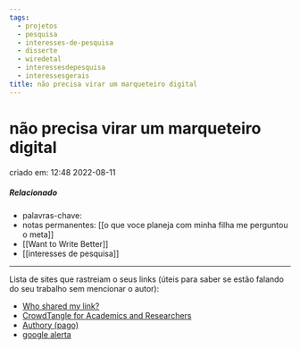 ```yaml
---
tags:
  - projetos
  - pesquisa
  - interesses-de-pesquisa
  - disserte
  - wiredetal
  - interessesdepesquisa
  - interessesgerais
title: não precisa virar um marqueteiro digital
---
```

# não precisa virar um marqueteiro digital
criado em: 12:48 2022-08-11

##### Relacionado
- palavras-chave: 
- notas permanentes: [[o que voce planeja com minha filha me perguntou o meta]]
- [[Want to Write Better]]
- [[interesses de pesquisa]]
---

Lista de sites que rastreiam o seus links (úteis para saber se estão falando do seu trabalho sem mencionar o autor):

- [Who shared my link?](https://muckrack.com/whoshared/)
- [CrowdTangle for Academics and Researchers](https://help.crowdtangle.com/en/articles/4302208-crowdtangle-for-academics-and-researchers)
- [Authory (pago)](https://authory.com/)
- [google alerta](https://www.google.com.br/alerts)